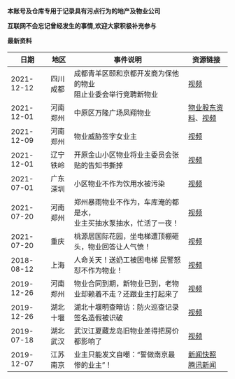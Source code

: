 **本账号及仓库专用于记录具有污点行为的地产及物业公司**

**互联网不会忘记曾经发生的事情,欢迎大家积极补充参与**

**最新资料**

|日期|地区|事件说明|资源链接|
|----|----|  ----  |----|
|2021-12-12|四川成都|成都青羊区颐和京都开发商为保他的物业<br>阻止业委会举行竞聘新物业|[视频](https://github.com/shameorg/shameOrg/blob/main/%E5%9B%9B%E5%B7%9D/%E6%88%90%E9%83%BD%E9%A2%90%E5%92%8C%E4%BA%AC%E9%83%BD%E5%BC%80%E5%8F%91%E5%95%86%E6%AD%A6%E5%8A%9B%E9%98%BB%E6%AD%A2%E4%B8%9A%E4%B8%BB%E6%8A%95%E7%A5%A8.mp4)|
|2021-12-01|河南郑州|中原区万隆广场凤翔物业|[物业股东资料](https://github.com/shameorg/shameOrg/blob/main/%E6%B2%B3%E5%8D%97/%E6%B2%B3%E5%8D%97%E5%87%A4%E7%BF%94%E7%89%A9%E4%B8%9A%E8%82%A1%E4%B8%9C.png)、[视频](https://github.com/shameorg/shameOrg/blob/main/%E6%B2%B3%E5%8D%97/%E9%83%91%E5%B7%9E%E4%B8%87%E9%9A%86%E5%B9%BF%E5%9C%BA%E7%89%A9%E4%B8%9A.mp4)|
|2021-12-09|河南郑州|物业威胁签字女业主|[视频](https://github.com/shameorg/shameOrg/blob/main/%E6%B2%B3%E5%8D%97/%E8%A2%AB%E7%BD%A2%E5%85%8D%E7%9A%84%E5%89%8D%E7%89%A9%E4%B8%9A%E9%AA%9A%E6%89%B0%E5%A8%81%E8%83%81%E5%A5%B3%E4%B8%9A%E4%B8%BB.mp4)|
|2021-12-01|辽宁铁岭|开原金山小区物业将业主委员会张贴的告知书撕掉|[视频](https://github.com/shameorg/shameOrg/blob/main/%E8%BE%BD%E5%AE%81/%E9%93%81%E5%B2%AD%E5%BC%80%E5%8E%9F%E5%B0%8F%E5%8C%BA%E7%89%A9%E4%B8%9A%E5%B0%86%E4%B8%9A%E4%B8%BB%E5%A7%94%E5%91%98%E4%BC%9A%E5%BC%A0%E8%B4%B4%E7%9A%84%E5%91%8A%E7%9F%A5%E4%B9%A6%E6%92%95%E6%8E%89.mp4)|
|2021-07-01|广东深圳|小区物业不作为饮用水被污染|[视频](https://github.com/shameorg/shameOrg/blob/main/%E5%B9%BF%E4%B8%9C/%E6%B7%B1%E5%9C%B3%E5%8D%97%E5%B1%B1%E4%B8%80%E5%B0%8F%E5%8C%BA%E7%89%A9%E4%B8%9A%E4%B8%8D%E4%BD%9C%E4%B8%BA%E9%A5%AE%E7%94%A8%E6%B0%B4%E8%A2%AB%E6%B1%A1%E6%9F%93.mp4)|
|2021-07-20|河南郑州|郑州暴雨物业不作为，车库淹的都是水，<br>业主买抽水泵抽水，忙活了一夜！|[视频](https://github.com/shameorg/shameOrg/blob/main/%E6%B2%B3%E5%8D%97/%E9%83%91%E5%B7%9E%E6%9A%B4%E9%9B%A8%E7%89%A9%E4%B8%9A%E4%B8%8D%E4%BD%9C%E4%B8%BA%EF%BC%8C%E8%BD%A6%E5%BA%93%E6%B7%B9%E7%9A%84%E9%83%BD%E6%98%AF%E6%B0%B4%EF%BC%8C%E4%B8%9A%E4%B8%BB%E4%B9%B0%E6%8A%BD%E6%B0%B4%E6%B3%B5%E6%8A%BD%E6%B0%B4%EF%BC%8C%E5%BF%99%E6%B4%BB%E4%BA%86%E4%B8%80%E5%A4%9C%EF%BC%81.mp4)|
|2021-07-20|重庆|桃源居国际花园，坐电梯遭顶棚砸头，物业回答让人气愤！|[视频](https://github.com/shameorg/shameOrg/blob/main/%E9%87%8D%E5%BA%86/%E6%A1%83%E6%BA%90%E5%B1%85%E5%9B%BD%E9%99%85%E8%8A%B1%E5%9B%AD%EF%BC%8C%E5%9D%90%E7%94%B5%E6%A2%AF%E9%81%AD%E9%A1%B6%E6%A3%9A%E7%A0%B8%E5%A4%B4%EF%BC%8C%E7%89%A9%E4%B8%9A%E5%9B%9E%E7%AD%94%E8%AE%A9%E4%BA%BA%E6%B0%94%E6%84%A4%EF%BC%81.mp4)|
|2018-08-12|上海|人命关天！送奶工被困电梯 民警怒怼不作为物业！|[视频](https://github.com/shameorg/shameOrg/blob/main/%E4%B8%8A%E6%B5%B7/%E4%BA%BA%E5%91%BD%E5%85%B3%E5%A4%A9%EF%BC%81%E9%80%81%E5%A5%B6%E5%B7%A5%E8%A2%AB%E5%9B%B0%E7%94%B5%E6%A2%AF%20%E6%B0%91%E8%AD%A6%E6%80%92%E6%80%BC%E4%B8%8D%E4%BD%9C%E4%B8%BA%E7%89%A9%E4%B8%9A.mp4)|
|2019-12-26|河南郑州|物业合同到期，新物业已到，老物业却赖着不走？还跟业主打起来了|[视频](https://github.com/shameorg/shameOrg/blob/main/%E6%B2%B3%E5%8D%97/%E7%89%A9%E4%B8%9A%E5%90%88%E5%90%8C%E5%88%B0%E6%9C%9F%EF%BC%8C%E6%96%B0%E7%89%A9%E4%B8%9A%E5%B7%B2%E5%88%B0%EF%BC%8C%E8%80%81%E7%89%A9%E4%B8%9A%E5%8D%B4%E8%B5%96%E7%9D%80%E4%B8%8D%E8%B5%B0%EF%BC%9F%E8%BF%98%E8%B7%9F%E4%B8%9A%E4%B8%BB%E6%89%93%E8%B5%B7%E6%9D%A5%E4%BA%86.mp4)|
|2019-12-26|湖北十堰|湖北十堰明查暗访：防火巡查记录签名造假被识破|[视频](https://github.com/shameorg/shameOrg/blob/main/%E6%B9%96%E5%8C%97/%E6%B9%96%E5%8C%97%E5%8D%81%E5%A0%B0%E5%A4%A7%E6%A5%BC%E9%80%81%E9%A3%8E%E7%B3%BB%E7%BB%9F%E6%97%A0%E6%B3%95%E5%90%AF%E5%8A%A8%20%20%E5%B7%A1%E6%9F%A5%E8%AE%B0%E5%BD%95%E7%AD%BE%E5%90%8D%E9%80%A0%E5%81%87%E8%A2%AB%E8%AF%86%E7%A0%B4.mp4)|
|2019-07-18|湖北武汉|武汉江夏藏龙岛旧物业差得把房价都影响了|[视频](https://github.com/shameorg/shameOrg/blob/main/%E6%B9%96%E5%8C%97/%E6%AD%A6%E6%B1%89%E6%B1%9F%E5%A4%8F%E8%97%8F%E9%BE%99%E5%B2%9B%E6%97%A7%E7%89%A9%E4%B8%9A%E5%B7%AE%E5%BE%97%E6%8A%8A%E6%88%BF%E4%BB%B7%E9%83%BD%E5%BD%B1%E5%93%8D%E4%BA%86.mp4)|
|2019-12-07|江苏南京|业主只能发文自嘲：“誓做南京最惨的业主”！|[新闻快照]() [腾讯新闻](https://new.qq.com/omn/20191207/20191207A0331C00.html)|
